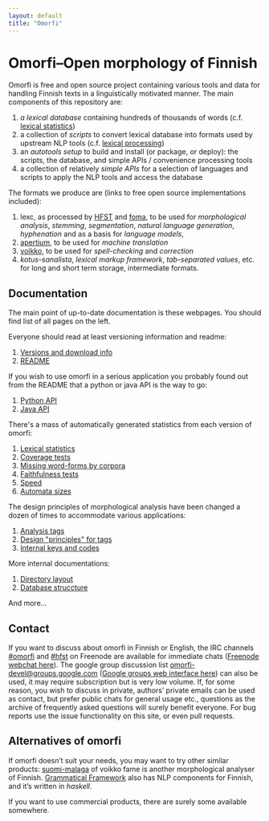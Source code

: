 ```yaml
---
layout: default
title: "Omorfi"
---
```


# Omorfi–Open morphology of Finnish

Omorfi is free and open source project containing various tools and data for
handling Finnish texts in a linguistically motivated manner. The main
components of this repository are:

1. _a lexical database_ containing hundreds of thousands of words (c.f.
   [lexical statistics](Lexical-statistics))
2. a collection of _scripts_ to convert lexical database into formats used by
   upstream NLP tools (c.f. [lexical processing](Database-processing))
3. an _autotools setup_ to build and install (or package, or deploy): the
   scripts, the database, and simple APIs / convenience processing tools
3. a collection of relatively _simple APIs_ for a selection of languages and
   scripts to apply the NLP tools and access the database

The formats we produce are (links to free open source implementations
included):

1. lexc, as processed by [HFST](//hfst.sf.net) and
   [foma](//code.google.com/p/foma), to be used for *morphological analysis*,
   *stemming*, *segmentation*, *natural language generation*, *hyphenation* and
   as a basis for *language models*,
2. [apertium](//sf.net/p/apertium), to be used for *machine translation*
3. [voikko](//voikko.puimula.org), to be used for *spell-checking* and
   *correction*
4. _kotus-sanalista_, _lexical markup framework_, _tab-separated values_, etc.
   for long and short term storage, intermediate formats.

## Documentation

The main point of up-to-date documentation is these webpages. You should find
list of all pages on the left.

Everyone should read at least versioning information and readme:

1. [Versions and download info](meta/Releases.html)
1. [README](https://github.com/flammie/omorfi#omorfiopen-morphology-of-finnish)

If you wish to use omorfi in a serious application you probably found out from
the README that a python or java API is the way to go:

1. [Python API](api/Python-API.html)
1. [Java API](api/Java-API.html)

There's a mass of automatically generated statistics from each version of 
omorfi:

1. [Lexical statistics](stats/Lexical-statistics.html)
1. [Coverage tests](stats/Coverages.html)
1. [Missing word-forms by corpora](stats/CoveragesTop100Deltas.html)
1. [Faithfulness tests](stats/Faithfulness-tests.html)
1. [Speed](stats/Speed-tests.html)
1. [Automata sizes](stats/Automata-sizes.html)

The design principles of morphological analysis have been changed a dozen of
times to accommodate various applications:

1. [Analysis tags](design/tag-formats.html)
1. [Design "principles" for tags](design/Tagging-possibilities.html)
1. [Internal keys and codes](design/Paradigms-and-stuffs.html)

More internal documentations:

1. [Directory layout](design/Directory-layout.html)
1. [Database struccture](design/Database-processing.html)

And more...

## Contact

If you want to discuss about omorfi in Finnish or English, the IRC channels
[#omorfi](irc://Freenode/#omorfi) and [#hfst](irc://Freenode/#hfst) on Freenode
are available for immediate chats ([Freenode webchat
here](https://webchat.freenode.net/)). The google group discussion list
omorfi-devel@groups.google.com ([Google groups web interface
here](https://groups.google.com/forum/#!forum/omorfi-devel)) can also be used,
it may require subscription but is very low volume. If, for some reason, you
wish to discuss in private, authors’ private emails can be used as contact, but
prefer public chats for general usage etc., questions as the archive of
frequently asked questions will surely benefit everyone. For bug reports use
the issue functionality on this site, or even pull requests.

## Alternatives of omorfi

If omorfi doesn’t suit your needs, you may want to try other similar products:
[suomi-malaga](http://voikko.puimula.org) of voikko fame is another
morphological analyser of Finnish. [Grammatical
Framework](http://www.grammaticalframework.org/) also has NLP components for
Finnish, and it’s written in _haskell_.

If you want to use commercial products, there are surely some available
somewhere.

<!-- vim: set ft=markdown -->
